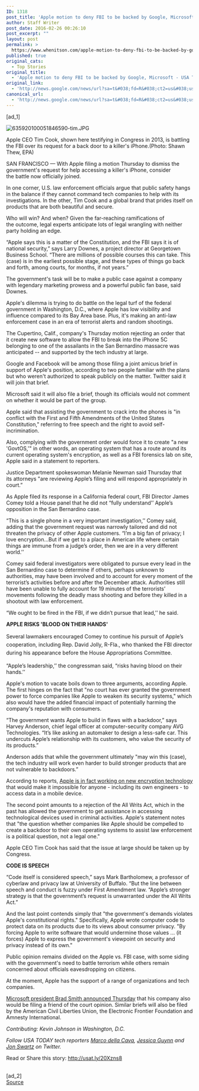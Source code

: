 ```yaml
---
ID: 1318
post_title: 'Apple motion to deny FBI to be backed by Google, Microsoft &#8211; USA TODAY'
author: Staff Writer
post_date: 2016-02-26 00:26:10
post_excerpt: ""
layout: post
permalink: >
  https://www.whenitson.com/apple-motion-to-deny-fbi-to-be-backed-by-google-microsoft-usa-today/
published: true
original_cats:
  - Top Stories
original_title:
  - 'Apple motion to deny FBI to be backed by Google, Microsoft - USA TODAY'
original_link:
  - 'http://news.google.com/news/url?sa=t&#038;fd=R&#038;ct2=us&#038;usg=AFQjCNGCuXP5PqlGDVeQ9jID_ixzj-hZiQ&#038;clid=c3a7d30bb8a4878e06b80cf16b898331&#038;cid=52779051648684&#038;ei=oZvPVpiAJ9DVhAGf8Kv4CA&#038;url=http://www.usatoday.com/story/tech/news/2016/02/25/apple-files-motion-denying-fbi-request/80939820/'
canonical_url:
  - 'http://news.google.com/news/url?sa=t&#038;fd=R&#038;ct2=us&#038;usg=AFQjCNGCuXP5PqlGDVeQ9jID_ixzj-hZiQ&#038;clid=c3a7d30bb8a4878e06b80cf16b898331&#038;cid=52779051648684&#038;ei=oZvPVpiAJ9DVhAGf8Kv4CA&#038;url=http://www.usatoday.com/story/tech/news/2016/02/25/apple-files-motion-denying-fbi-request/80939820/'
---
```

 [ad_1]
<br><div role="main" itemprop="articleBody" readability="166.32653061224"><!-- cxenseparse_start --><div id="module-position-O1eJAX-NwoQ" class="story-asset story-metadata-asset"><div class="article-metadata-wrap"><section id="module-position-O1eJAN3pOlA" class="storymetadata-bucket expandable-photo-module story-expandable-photo-module" readability="3"><aside itemprop="associatedMedia" itemscope="" itemtype="http://schema.org/ImageObject" class="single-photo expandable-collapsed" readability="6"><div class="image-wrap"><img class="expand-img-horiz" itemprop="url" src="http://www.gannett-cdn.com/-mm-/f9c273051c45c97206aa073658fa8d7e22b5db5a/c=65-0-959-672&amp;r=x404&amp;c=534x401/local/-/media/2016/02/25/USATODAY/USATODAY/635920100051846590-tim.JPG" alt="635920100051846590-tim.JPG" data-mycapture-src="http://www.gannett-cdn.com/media/2016/02/25/USATODAY/USATODAY/635920100051846590-tim.JPG" data-mycapture-sm-src="http://www.whenitson.com/wp-content/uploads/2016/02/Apple-motion-to-deny-FBI-to-be-backed-by-Google-Microsoft-USA-TODAY.JPG"/><span class="toggle"/><meta itemprop="name" content="635920100051846590-tim.JPG"/></div><p class="image-credit-wrap"><span class="js-caption-wrapper"><span class="cutline js-caption">Apple CEO Tim Cook, shown here testifying in Congress in 2013, is battling the FBI over its request for a back door to a killer's iPhone.</span><meta itemprop="copyrightHolder" content=""/><span class="credit">(Photo: Shawn Thew, EPA)</span></span></p></aside></section></div></div><p>SAN FRANCISCO — With Apple filing a motion Thursday to dismiss the government's request for help accessing a killer's iPhone, consider the battle now officially joined.</p><p>In one corner, U.S. law enforcement officials argue that public safety hangs in the balance if they cannot command tech companies to help with its investigations. In the other, Tim Cook and a global brand that prides itself on products that are both beautiful and secure.</p><p>Who will win? And when? Given the far-reaching ramifications of the outcome, legal experts anticipate lots of legal wrangling with neither party holding an edge.</p><p>“Apple says this is a matter of the Constitution, and the FBI says it is of national security,” says Larry Downes, a project director at Georgetown Business School. “There are millions of possible courses this can take. This (case) is in the earliest possible stage, and these types of things go back and forth, among courts, for months, if not years.”</p><p>The government's task will be to make a public case against a company with legendary marketing prowess and a powerful public fan base, said Downes.</p><p>Apple's dilemma is trying to do battle on the legal turf of the federal government in Washington, D.C., where Apple has low visibility and influence compared to its Bay Area base. Plus, it's making an anti-law enforcement case in an era of terrorist alerts and random shootings.</p><p>The Cupertino, Calif., company's Thursday motion rejecting an order that it create new software to allow the FBI to break into the iPhone 5C belonging to one of the assailants in the San Bernardino massacre was anticipated -- and supported by the tech industry at large.</p><p>Google and Facebook will be among those filing a joint amicus brief in support of Apple's position, according to two people familiar with the plans but who weren't authorized to speak publicly on the matter. Twitter said it will join that brief.</p><p>Microsoft said it will also file a brief, though its officials would not comment on whether it would be part of the group.</p><p>Apple said that assisting the government to crack into the phones is "in conflict with the First and Fifth Amendments of the United States Constitution," referring to free speech and the right to avoid self-incrimination.</p><p>Also, complying with the government order would force it to create "a new 'GovtOS,'" in other words, an operating system that has a route around its current operating system's encryption, as well as a FBI forensics lab on site, Apple said in a statement to reporters.</p><p>Justice Department spokeswoman Melanie Newman said Thursday that its attorneys "are reviewing Apple’s filing and will respond appropriately in court.”</p><p>As Apple filed its response in a California federal court, FBI Director James Comey told a House panel that he did not “fully understand’’ Apple’s opposition in the San Bernardino case.</p><p>“This is a single phone in a very important investigation,’’ Comey said, adding that the government request was narrowly tailored and did not threaten the privacy of other Apple customers. “I’m a big fan of privacy; I love encryption…But if we get to a place in American life where certain things are immune from a judge’s order, then we are in a very different world.’’</p><p>Comey said federal investigators were obligated to pursue every lead in the San Bernardino case to determine if others, perhaps unknown to authorities, may have been involved and to account for every moment of the terrorist’s activities before and after the December attack. Authorities still have been unable to fully account for 19 minutes of the terrorists’ movements following the deadly mass shooting and before they killed in a shootout with law enforcement.</p><p>“We ought to be fired in the FBI, if we didn’t pursue that lead,’’ he said.</p><p><strong>APPLE RISKS 'BLOOD ON THEIR HANDS'</strong></p><p><span style="line-height:1.6">Several lawmakers encouraged Comey to continue his pursuit of Apple’s cooperation, including Rep. David Jolly, R-Fla., who thanked the FBI director during his appearance before the House Appropriations Committee.</span></p><p>“Apple’s leadership,’’ the congressman said, “risks having blood on their hands.’’</p><p>Apple's motion to vacate boils down to three arguments, according Apple. The first hinges on the fact that "no court has ever granted the government power to force companies like Apple to weaken its security systems," which also would have the added financial impact of potentially harming the company's reputation with consumers.</p><p>“The government wants Apple to build in flaws with a backdoor,” says Harvey Anderson, chief legal officer at computer-security company AVG Technologies. “It’s like asking an automaker to design a less-safe car. This undercuts Apple’s relationship with its customers, who value the security of its products.”</p><p>Anderson adds that while the government ultimately "may win this (case), the tech industry will work even harder to build stronger products that are not vulnerable to backdoors.”</p><p>According to reports, <a href="http://www.usatoday.com/story/tech/2016/02/24/report---apple-making-harder-hack-newer-iphone/80881818/">Apple is in fact working on new encryption technology</a> that would make it impossible for anyone - including its own engineers - to access data in a mobile device.</p><p>The second point amounts to a rejection of the All Writs Act, which in the past has allowed the government to get assistance in accessing technological devices used in criminal activities. Apple's statement notes that "the question whether companies like Apple should be compelled to create a backdoor to their own operating systems to assist law enforcement is a political question, not a legal one."</p><p>Apple CEO Tim Cook has said that the issue at large should be taken up by Congress.</p><p><strong>CODE IS SPEECH</strong></p><p>“Code itself is considered speech,” says Mark Bartholomew, a professor of cyberlaw and privacy law at University of Buffalo. “But the line between speech and conduct is fuzzy under First Amendment law. “Apple’s stronger strategy is that the government’s request is unwarranted under the All Writs Act.”</p><p>And the last point contends simply that "the government's demands violates Apple's constitutional rights." Specifically, Apple wrote computer code to protect data on its products due to its views about consumer privacy. "By forcing Apple to write software that would undermine those values ... (it forces) Apple to express the government's viewpoint on security and privacy instead of its own."</p><p>Public opinion remains divided on the Apple vs. FBI case, with some siding with the government's need to battle terrorism while others remain concerned about officials eavesdropping on citizens.</p><p>At the moment, Apple has the support of a range of organizations and tech companies.</p><p><a href="http://www.usatoday.com/story/tech/news/2016/02/25/microsoft-file-amicus-brief-supporting-apple/80935714/">Microsoft president Brad Smith announced Thursday</a> that his company also would be filing a friend of the court opinion. Similar briefs will also be filed by the American Civil Liberties Union, the Electronic Frontier Foundation and Amnesty International.</p><p><em>Contributing: Kevin Johnson in Washington, D.C.</em></p><p><em>Follow USA TODAY tech reporters <a href="http://twitter.com/marcodellacava">Marco della Cava</a>, <a href="http://twitter.com/jguynn">Jessica Guynn</a> and <a href="http://twitter.com/jswartz">Jon Swartz</a> on Twitter.</em></p><!-- cxenseparse_end --><p>Read or Share this story: http://usat.ly/20Xzns8</p></div>
<br>[ad_2]
<br><a href="http://news.google.com/news/url?sa=t&#038;fd=R&#038;ct2=us&#038;usg=AFQjCNGCuXP5PqlGDVeQ9jID_ixzj-hZiQ&#038;clid=c3a7d30bb8a4878e06b80cf16b898331&#038;cid=52779051648684&#038;ei=oZvPVpiAJ9DVhAGf8Kv4CA&#038;url=http://www.usatoday.com/story/tech/news/2016/02/25/apple-files-motion-denying-fbi-request/80939820/">Source </a>